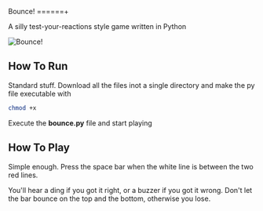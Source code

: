 Bounce!
======+

A silly test-your-reactions style game written in Python


![Bounce!](http://s27.postimg.org/xmvbg0n2r/Screenshot.jpg)


How To Run
-----------

Standard stuff. Download all the files inot a single directory and make the
py file executable with 

```bash
chmod +x
```

Execute the **bounce.py** file and start playing


How To Play
-----------

Simple enough. Press the space bar when the white line is between the two 
red lines.

You'll hear a ding if you got it right, or a buzzer if you got it wrong.
Don't let the bar bounce on the top and the bottom, otherwise you lose.
